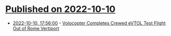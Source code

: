 # [Published on 2022-10-10](index.md)

* [2022-10-10, 17:56:00](https://soylentnews.org/article.pl?sid=22/10/10/0432221&from=rss) - [Volocopter Completes Crewed eVTOL Test Flight Out of Rome Vertiport](https://soylentnews.org/article.pl?sid=22/10/10/0432221&from=rss)
